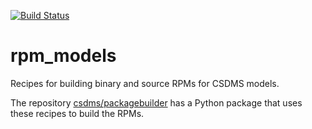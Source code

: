 [![Build Status](https://travis-ci.org/csdms/rpm_models.svg?branch=master)](https://travis-ci.org/csdms/rpm_models)

rpm_models
==========

Recipes for building binary and source RPMs for CSDMS models.

The repository 
[csdms/packagebuilder](https://github.com/csdms/packagebuilder)
has a Python package 
that uses these recipes to build the RPMs.

